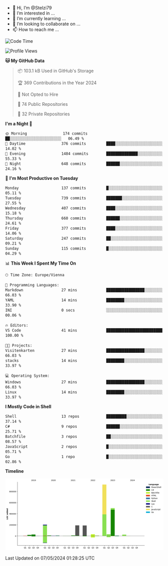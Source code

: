 - 👋 Hi, I’m @Stelzi79
- 👀 I’m interested in ...
- 🌱 I’m currently learning ...
- 💞️ I’m looking to collaborate on ...
- 📫 How to reach me ...

<!--START_SECTION:waka-->
![Code Time](http://img.shields.io/badge/Code%20Time-992%20hrs%2039%20mins-blue)

![Profile Views](http://img.shields.io/badge/Profile%20Views-0-blue)

**🐱 My GitHub Data** 

> 📦 103.1 kB Used in GitHub's Storage 
 > 
> 🏆 369 Contributions in the Year 2024
 > 
> 🚫 Not Opted to Hire
 > 
> 📜 74 Public Repositories 
 > 
> 🔑 32 Private Repositories 
 > 
**I'm a Night 🦉** 

```text
🌞 Morning                174 commits         ██░░░░░░░░░░░░░░░░░░░░░░░   06.49 % 
🌆 Daytime                376 commits         ████░░░░░░░░░░░░░░░░░░░░░   14.02 % 
🌃 Evening                1484 commits        ██████████████░░░░░░░░░░░   55.33 % 
🌙 Night                  648 commits         ██████░░░░░░░░░░░░░░░░░░░   24.16 % 
```
📅 **I'm Most Productive on Tuesday** 

```text
Monday                   137 commits         █░░░░░░░░░░░░░░░░░░░░░░░░   05.11 % 
Tuesday                  739 commits         ███████░░░░░░░░░░░░░░░░░░   27.55 % 
Wednesday                407 commits         ████░░░░░░░░░░░░░░░░░░░░░   15.18 % 
Thursday                 660 commits         ██████░░░░░░░░░░░░░░░░░░░   24.61 % 
Friday                   377 commits         ████░░░░░░░░░░░░░░░░░░░░░   14.06 % 
Saturday                 247 commits         ██░░░░░░░░░░░░░░░░░░░░░░░   09.21 % 
Sunday                   115 commits         █░░░░░░░░░░░░░░░░░░░░░░░░   04.29 % 
```


📊 **This Week I Spent My Time On** 

```text
🕑︎ Time Zone: Europe/Vienna

💬 Programming Languages: 
Markdown                 27 mins             █████████████████░░░░░░░░   66.03 % 
YAML                     14 mins             ████████░░░░░░░░░░░░░░░░░   33.90 % 
INI                      0 secs              ░░░░░░░░░░░░░░░░░░░░░░░░░   00.06 % 

🔥 Editors: 
VS Code                  41 mins             █████████████████████████   100.00 % 

🐱‍💻 Projects: 
Visitenkarten            27 mins             █████████████████░░░░░░░░   66.03 % 
stacks                   14 mins             ████████░░░░░░░░░░░░░░░░░   33.97 % 

💻 Operating System: 
Windows                  27 mins             █████████████████░░░░░░░░   66.03 % 
Linux                    14 mins             ████████░░░░░░░░░░░░░░░░░   33.97 % 
```

**I Mostly Code in Shell** 

```text
Shell                    13 repos            █████████░░░░░░░░░░░░░░░░   37.14 % 
C#                       9 repos             ██████░░░░░░░░░░░░░░░░░░░   25.71 % 
Batchfile                3 repos             ██░░░░░░░░░░░░░░░░░░░░░░░   08.57 % 
JavaScript               2 repos             █░░░░░░░░░░░░░░░░░░░░░░░░   05.71 % 
Go                       1 repo              █░░░░░░░░░░░░░░░░░░░░░░░░   02.86 % 
```



**Timeline**

![Lines of Code chart](https://raw.githubusercontent.com/Stelzi79/Stelzi79/main/assets/bar_graph.png)


 Last Updated on 07/05/2024 01:28:25 UTC
<!--END_SECTION:waka-->

<!---
Stelzi79/Stelzi79 is a ✨ special ✨ repository because its `README.md` (this file) appears on your GitHub profile.
You can click the Preview link to take a look at your changes.
--->
